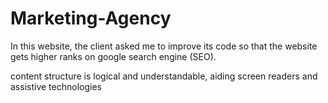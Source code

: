 # Marketing-Agency
In this website, the client asked me to improve its code so that the website gets higher ranks on google search engine (SEO).

 content structure is logical and understandable, aiding screen readers and assistive technologies
